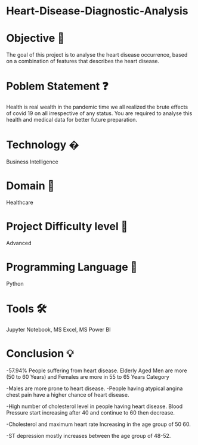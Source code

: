# Heart-Disease-Diagnostic-Analysis
# Objective 🎯
The goal of this project is to analyse the heart disease
occurrence, based on a combination of features that
describes the heart disease.
# Poblem Statement ❓
Health is real wealth in the pandemic time we all realized the
brute effects of covid 19 on all irrespective of any status. You
are required to analyse this health and medical data for
better future preparation.

# Technology �
Business Intelligence
# Domain 🏥
Healthcare
# Project Difficulty level 🥇
Advanced
# Programming Language 🐍
Python
# Tools 🛠
Jupyter Notebook, MS
Excel, MS Power BI
# Conclusion 💡
-57.94% People suffering from heart disease.
Elderly Aged Men are more (50 to 60 Years) and Females are more in 55 to 65 Years Category

-Males are more prone to heart disease.
-People having atypical angina chest pain have a higher chance of heart disease.

-High number of cholesterol level in people having heart disease.
Blood Pressure start increasing after 40 and continue to 60 then decrease.

-Cholesterol and maximum heart rate Increasing in the age group of 50 60.

-ST depression mostly increases between the age group of 48-52.
